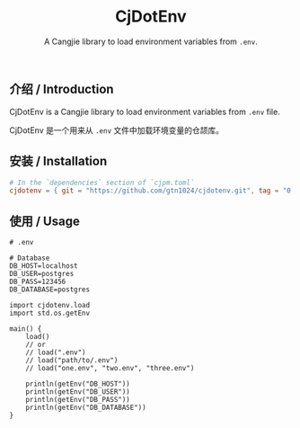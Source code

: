 <div align="center">
  <h1>CjDotEnv</h1>
  <p>A Cangjie library to load environment variables from <code>.env</code>.</p>
</div>
<p align="center">
  <img alt="" src="https://img.shields.io/badge/release-v0.1.0-brightgreen" style="display: inline-block;" />
  <img alt="" src="https://img.shields.io/badge/cjc-v0.55.3-brightgreen" style="display: inline-block;" />
  <img alt="" src="https://wakatime.com/badge/user/e6f96ccc-06db-4ccd-b529-315ffa2a1082/project/b0d15d47-129c-4873-99a3-19750e2c55db.svg" style="display: inline-block;" />
</p>

## 介绍 / Introduction

CjDotEnv is a Cangjie library to load environment variables from `.env` file.

CjDotEnv 是一个用来从 `.env` 文件中加载环境变量的仓颉库。

## 安装 / Installation

```toml
# In the `dependencies` section of `cjpm.toml`
cjdotenv = { git = "https://github.com/gtn1024/cjdotenv.git", tag = "0.1.0" }
```

## 使用 / Usage

```shell
# .env

# Database
DB_HOST=localhost
DB_USER=postgres
DB_PASS=123456
DB_DATABASE=postgres
```

```cj
import cjdotenv.load
import std.os.getEnv

main() {
    load()
    // or
    // load(".env")
    // load("path/to/.env")
    // load("one.env", "two.env", "three.env")

    println(getEnv("DB_HOST"))
    println(getEnv("DB_USER"))
    println(getEnv("DB_PASS"))
    println(getEnv("DB_DATABASE"))
}
```
